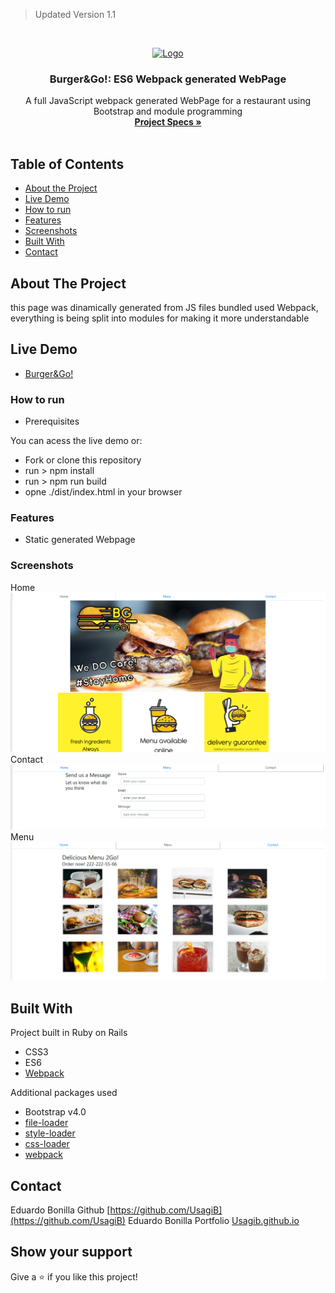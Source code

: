 > Updated Version 1.1
<br />
<p align="center">
 <a href="https://github.com/Usagib/js-restaurant">
   <img src="https://media2.giphy.com/media/ln7z2eWriiQAllfVcn/source.gif" alt="Logo" style="width: 30%;">

 </a>

 <h3 align="center">Burger&Go!: ES6 Webpack generated WebPage </h3>

 <p align="center">
   A full JavaScript webpack generated WebPage for a restaurant using Bootstrap and module programming
   <br />
   <a href="https://www.theodinproject.com/courses/javascript/lessons/restaurant-page"><strong> Project Specs »</strong></a>
   <br />
   <br />
 </p>
</p>

<!-- TABLE OF CONTENTS -->
## Table of Contents

* [About the Project](#about-the-project)
* [Live Demo](#live-demo)
* [How to run](#how-to-run)
* [Features](#features)
* [Screenshots](#screenshots)
* [Built With](#built-with)
* [Contact](#contact)

## About The Project

this page was dinamically generated from JS files bundled used Webpack, everything is being split into modules for making it more understandable

## Live Demo

* [Burger&Go!](https://raw.githubusercontent.com/Usagib/js-restaurant/tree/development/dist)

### How to run


- Prerequisites

You can acess the live demo or:
- Fork or clone this repository
- run > npm install
- run > npm run build
- opne ./dist/index.html in your browser

### Features

* Static generated Webpage

### Screenshots
Home
![Home](img/bghome.png)
Contact
![Contact](img/bgcontact.png)
Menu
![Menu](img/bgmenu.png)

## Built With
Project built in Ruby on Rails
* CSS3
* ES6
* [Webpack](https://webpack.js.org/)

Additional packages used
* Bootstrap v4.0
* [file-loader](https://webpack.js.org/loaders/file-loader/)
* [style-loader](https://webpack.js.org/loaders/style-loader/)
* [css-loader](https://webpack.js.org/loaders/css-loader/)
* [webpack](https://webpack.js.org/)

## Contact

Eduardo Bonilla Github [https://github.com/UsagiB](https://github.com/UsagiB)
Eduardo Bonilla Portfolio [Usagib.github.io](http://usagib.github.io)


## Show your support

Give a ⭐️ if you like this project!
